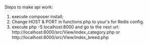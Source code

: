 Steps to make api work:
1. execute composer install;
2. Change HOST &  PORT in functions.php to your's for Redis config.
3. execute php -S localhost:8000 and go to the next url:
http://localhost:8000/src/View/index_category.php
or
http://localhost:8000/src/View/index_breed.php